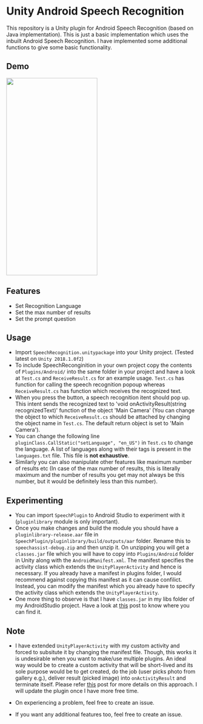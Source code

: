 # Unity Android Speech Recognition

This repository is a Unity plugin for Android Speech Recognition (based on Java implementation). This is just a basic implementation which uses the inbuilt Android Speech Recognition. I have implemented some additional functions to give some basic functionality. 

## Demo

<img src="Demo/demo.gif" width="240" height="520" />

## Features

* Set Recognition Language
* Set the max number of results
* Set the prompt question

## Usage

* Import `SpeechRecognition.unitypackage` into your Unity project. (Tested latest on `Unity 2018.1.0f2`)
* To include SpeechReconginition in your own project copy the contents of `Plugins/Android/` into the same folder in your project and have a look at `Test.cs` and `ReceiveResult.cs` for an example usage. `Test.cs` has function for calling the speech recognition popoup whereas `ReceiveResult.cs` has function which receives the recognized text.
* When you press the button, a speech recognition itent should pop up. This intent sends the recognized text to 'void onActivityResult(string recognizedText)' function of the object 'Main Camera' (You can change the object to which `ReceiveResult.cs` should be attached by changing the object name in `Test.cs`. The default return object is set to 'Main Camera').
* You can change the following line `pluginClass.CallStatic("setLanguage", "en_US")` in `Test.cs` to change the language. A list of languages along with their tags is present in the `languages.txt` file. This file is **not exhaustive**.
* Similarly you can also manipulate other features like maximum number of results etc (In case of the max number of results, this is literally maximum and the number of results you get may not always be this number, but it would be definitely less than this number).

## Experimenting

* You can import `SpeechPlugin` to Android Studio to experiment with it (`pluginlibrary` module is only important).
* Once you make changes and build the module you should have a `pluginlibrary-release.aar` file in `SpeechPlugin/pluginlibrary/build/outputs/aar` folder. Rename this to `speechassist-debug.zip` and then unzip it. On unzipping you will get a `classes.jar` file which you will have to copy into `Plugins/Android` folder in Unity along with the `AndroidManifest.xml`. The manifest specifies the activity class which extends the `UnityPlayerActivity` and hence is necessary. If you already have a manifest in plugins folder, I would recommend against copying this manifest as it can cause confilict. Instead, you can modify the manifest which you already have to specify the activity class which extends the `UnityPlayerActivity`.
* One more thing to observe is that I have `classes.jar` in my libs folder of my AndroidStudio project. Have a look at [this](http://answers.unity3d.com/questions/182912/location-of-playbackenginesandroidplayerbin-on-a-m.html) post to know where you can find it.

## Note

* I have extended `UnityPlayerActivity` with my custom activity and forced to subsitute it by changing the manifest file. Though, this works it is undesirable when you want to make/use multiple plugins. An ideal way would be to create a custom activity that will be short-lived and its sole purpose would be to get created, do the job (user picks photo from gallery e.g.), deliver result (picked image) into `onActivityResult` and terminate itself. Please refer [this](https://medium.com/@tarasleskiv/unity-android-plugins-and-onactivityresult-callback-abef4b6bbc87#.v81an68si) post for more details on this approach. I will update the plugin once I have more free time.

* On experiencing a problem, feel free to create an issue.

* If you want any additional features too, feel free to create an issue.